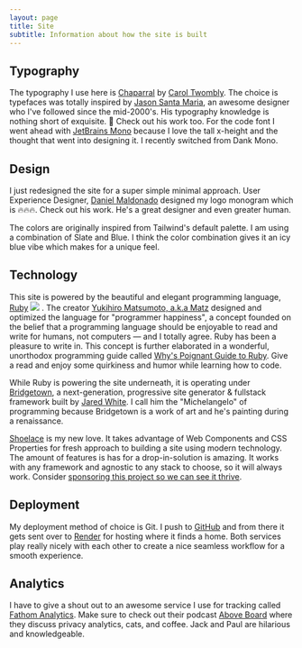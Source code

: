 ```yaml
---
layout: page
title: Site
subtitle: Information about how the site is built
---
```


## Typography

The typography I use here is [Chaparral](https://fonts.adobe.com/fonts/chaparral) by [Carol Twombly](https://fonts.adobe.com/designers/carol-twombly). 
The choice is typefaces was totally inspired by [Jason Santa Maria](https://jasonsantamaria.com/about/), an awesome designer who I've followed since the mid-2000's. 
His typography knowledge is nothing short of exquisite. 🤌 Check out his work too. 
For the code font I went ahead with [JetBrains Mono](https://www.jetbrains.com/lp/mono/) because I love the tall x-height and the thought that went into designing it. 
I recently switched from Dank Mono.

## Design

I just redesigned the site for a super simple minimal approach. 
User Experience Designer, [Daniel Maldonado](http://danielmdesigns.com) designed my logo monogram which is 🔥🔥🔥. 
Check out his work. He's a great designer and even greater human. 

The colors are originally inspired from Tailwind's default palette. I am using a combination of Slate and Blue. I think the color combination gives it an icy blue vibe which 
makes for a unique feel.

## Technology

This site is powered by the beautiful and elegant programming language, [Ruby](https://www.ruby-lang.org/en/) <img class="w-4 inline -mt-1" src="/images/ruby.svg"/> . The creator [Yukihiro Matsumoto, a.k.a Matz](https://github.com/matz) designed and optimized the language for "programmer happiness", a concept founded on the belief that a programming language should be enjoyable to read and write for humans, not computers — and I totally agree. Ruby has been a pleasure to write in. This concept is further elaborated in a wonderful, unorthodox programming guide called [Why's Poignant Guide to Ruby](https://poignant.guide/). Give a read and enjoy some quirkiness and humor while learning how to code.

While Ruby is powering the site underneath, it is operating under [Bridgetown](https://bridgetownrb.com), a next-generation, progressive site generator & fullstack framework built by [Jared White](https://jaredwhite.com/). I call him the "Michelangelo" of programming because Bridgetown is a work of art and he's painting during a renaissance.

[Shoelace](https://shoelace.style) is my new love. It takes advantage of Web Components and CSS Properties for fresh approach to building a site using modern technology. The amount of features is has for a drop-in-solution is amazing. It works with any framework and agnostic to any stack to choose, so it will always work. Consider [sponsoring this project so we can see it thrive](https://github.com/sponsors/claviska).

## Deployment

My deployment method of choice is Git. I push to [GitHub](https://github.com) and from there it gets sent over to [Render](https://render.com) for hosting where it finds a home. Both services play really nicely with each other to create a nice seamless workflow for a smooth experience.

## Analytics

I have to give a shout out to an awesome service I use for tracking called [Fathom Analytics](https://usefathom.com). Make sure to check out their podcast [Above Board](https://usefathom.com/above-board) where they discuss privacy analytics, cats, and coffee. Jack and Paul are hilarious and knowledgeable.

